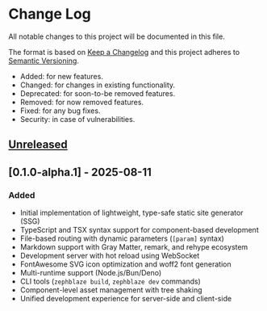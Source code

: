 # Change Log
All notable changes to this project will be documented in this file.

The format is based on [Keep a Changelog](http://keepachangelog.com/)
and this project adheres to [Semantic Versioning](http://semver.org/).

- Added: for new features.
- Changed: for changes in existing functionality.
- Deprecated: for soon-to-be removed features.
- Removed: for now removed features.
- Fixed: for any bug fixes.
- Security: in case of vulnerabilities.

## [Unreleased]

## [0.1.0-alpha.1] - 2025-08-11
### Added
- Initial implementation of lightweight, type-safe static site generator (SSG)
- TypeScript and TSX syntax support for component-based development
- File-based routing with dynamic parameters (`[param]` syntax)
- Markdown support with Gray Matter, remark, and rehype ecosystem
- Development server with hot reload using WebSocket
- FontAwesome SVG icon optimization and woff2 font generation
- Multi-runtime support (Node.js/Bun/Deno)
- CLI tools (`zephblaze build`, `zephblaze dev` commands)
- Component-level asset management with tree shaking
- Unified development experience for server-side and client-side

[Unreleased]: https://github.com/osawa-naotaka/zephblaze/compare/v0.1.0-alpha.1...HEAD
